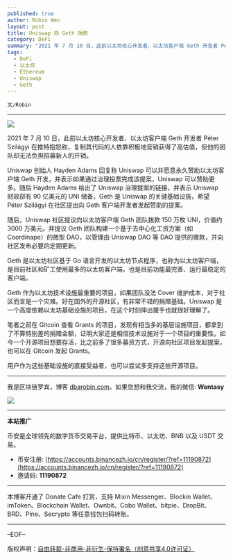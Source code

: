 ```yaml
---
published: true
author: Robin Wen
layout: post
title: Uniswap 向 Geth 捐款
category: DeFi
summary: "2021 年 7 月 10 日，此前以太坊核心开发者、以太坊客户端 Geth 开发者 Péter Szilágyi 在推特抱怨称，复制其代码的人依靠积极地营销获得了高估值，但他的团队却无法负担招募新人的开销。Uniswap 创始人 Hayden Adams 回复称 Uniswap 可以并愿意永久赞助以太坊客户端 Geth 开发，并表示如果通过治理投票完成该提案，Uniswap 可以赞助更多。随后 Hayden Adams 给出了 Uniswap 治理提案的链接，并表示 Uniswap 财政部有 90 亿美元的 UNI 储备，Geth 是 Uniswap 的关键基础设施，希望 Péter Szilágyi 在社区提出向 Geth 客户端开发者发起赞助的提案。用户作为这些基础设施的直接受益者，也可以尝试多支持这些开源项目。"
tags:
  - DeFi
  - 以太坊
  - Ethereum
  - Uniswap
  - Geth
---
```


`文/Robin`

***

![](https://cdn.dbarobin.com/xie6afv.png)

2021 年 7 月 10 日，此前以太坊核心开发者、以太坊客户端 Geth 开发者 Péter Szilágyi 在推特抱怨称，复制其代码的人依靠积极地营销获得了高估值，但他的团队却无法负担招募新人的开销。

Uniswap 创始人 Hayden Adams 回复称 Uniswap 可以并愿意永久赞助以太坊客户端 Geth 开发，并表示如果通过治理投票完成该提案，Uniswap 可以赞助更多。随后 Hayden Adams 给出了 Uniswap 治理提案的链接，并表示 Uniswap 财政部有 90 亿美元的 UNI 储备，Geth 是 Uniswap 的关键基础设施，希望 Péter Szilágyi 在社区提出向 Geth 客户端开发者发起赞助的提案。

随后，Uniswap 社区提议向以太坊客户端 Geth 团队拨款 150 万枚 UNI，价值约 3000 万美元。并提议 Geth 团队构建一个基于去中心化工资方案（如 Coordinape）的微型 DAO，以管理由 Uniswap DAO 等 DAO 提供的赠款，并向社区发布必要的定期更新。

Geth 是以太坊社区基于 Go 语言开发的以太坊节点程序，也称为以太坊客户端，是目前社区和矿工使用最多的以太坊客户端，也是目前功能最完善、运行最稳定的客户端。

Geth 作为以太坊技术设施最重要的项目，如果团队没法 Cover 维护成本，对于社区而言是一个灾难。好在国外的开源社区，有非常不错的捐赠基础。Uniswap 是一个高度依赖以太坊基础设施的项目，在这个时刻伸出援手也就很好理解了。

笔者之前在 Gitcoin 查看 Grants 的项目，发现有相当多的基层设施项目，都拿到了不算特别差的捐赠金额，证明大家还是相信技术设施对于一个项目的重要性。如今一个开源项目想要存活，比之前多了很多募资方式，开源向社区项目发起提案，也可以在 Gitcoin 发起 Grants。

用户作为这些基础设施的直接受益者，也可以尝试多支持这些开源项目。

***

我是区块链罗宾，博客 [dbarobin.com](https://dbarobin.com/)。如果您想和我交流，我的微信: **Wentasy**

![](https://cdn.dbarobin.com/v4yywe2.png)

***

**本站推广**

币安是全球领先的数字货币交易平台，提供比特币、以太坊、BNB 以及 USDT 交易。

* 币安注册: [https://accounts.binancezh.io/cn/register/?ref=11190872](https://accounts.binancezh.io/cn/register/?ref=11190872)
* 邀请码: **11190872**

***

本博客开通了 Donate Cafe 打赏，支持 Mixin Messenger、Blockin Wallet、imToken、Blockchain Wallet、Ownbit、Cobo Wallet、bitpie、DropBit、BRD、Pine、Secrypto 等任意钱包扫码转账。

<center>
    <div class="--donate-button"
         data-button-id="f8b9df0d-af9a-460d-8258-d3f435445075"
    ></div>
</center>

***

–EOF–

版权声明：[自由转载-非商用-非衍生-保持署名（创意共享4.0许可证）](http://creativecommons.org/licenses/by-nc-nd/4.0/deed.zh)